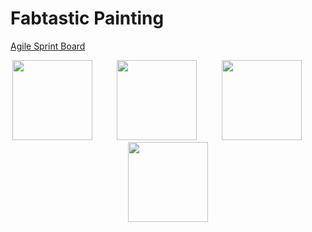 # Fabtastic Painting

[Agile Sprint Board](https://github.com/dscott1008/fabtastic-painting/projects/1)

<div align="center">
    <a href="https://www.gatsbyjs.com/"><img src="https://www.gatsbyjs.com/Gatsby-Monogram.svg" width=128></a>
    &nbsp;&nbsp;&nbsp;&nbsp;&nbsp;&nbsp;&nbsp;&nbsp;
    <a href="https://www.typescriptlang.org/"><img src="https://upload.wikimedia.org/wikipedia/commons/4/4c/Typescript_logo_2020.svg" width=128></a>
    &nbsp;&nbsp;&nbsp;&nbsp;&nbsp;&nbsp;&nbsp;&nbsp;
    <a href="https://react-bootstrap.github.io/"><img src="https://www.vectorlogo.zone/logos/tailwindcss/tailwindcss-icon.svg" width=128></a>
    &nbsp;&nbsp;&nbsp;&nbsp;&nbsp;&nbsp;&nbsp;&nbsp;
    <a href="https://www.netlify.com/"><img src="https://cdn.freebiesupply.com/logos/large/2x/netlify-logo-svg-vector.svg" width=128></a>
</div>


